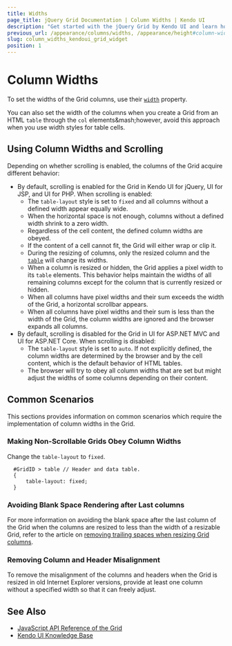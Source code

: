 ```yaml
---
title: Widths
page_title: jQuery Grid Documentation | Column Widths | Kendo UI
description: "Get started with the jQuery Grid by Kendo UI and learn how to modify its column widths."
previous_url: /appearance/columns/widths, /appearance/height#column-widths
slug: column_widths_kendoui_grid_widget
position: 1
---
```


# Column Widths

To set the widths of the Grid columns, use their [`width`](https://docs.telerik.com/kendo-ui/api/javascript/ui/grid/configuration/columns.width) property.

You can also set the width of the columns when you create a Grid from an HTML `table` through the `col` elements&mash;however, avoid this approach when you use width styles for table cells.

## Using Column Widths and Scrolling

Depending on whether scrolling is enabled, the columns of the Grid acquire different behavior:

* By default, scrolling is enabled for the Grid in Kendo UI for jQuery, UI for JSP, and UI for PHP. When scrolling is enabled:
    * The `table-layout` style is set to `fixed` and all columns without a defined width appear equally wide.
    * When the horizontal space is not enough, columns without a defined width shrink to a zero width.
    * Regardless of the cell content, the defined column widths are obeyed.
    * If the content of a cell cannot fit, the Grid will either wrap or clip it.
    * During the resizing of columns, only the resized column and the [`table`](https://docs.telerik.com/kendo-ui/api/javascript/ui/grid/fields/table) will change its widths.
    * When a column is resized or hidden, the Grid applies a pixel width to its `table` elements. This behavior helps maintain the widths of all remaining columns except for the column that is currently resized or hidden.
    * When all columns have pixel widths and their sum exceeds the width of the Grid, a horizontal scrollbar appears.
    * When all columns have pixel widths and their sum is less than the width of the Grid, the column widths are ignored and the browser expands all columns.
* By default, scrolling is disabled for the Grid in UI for ASP.NET MVC and UI for ASP.NET Core. When scrolling is disabled:
    * The `table-layout` style is set to `auto`. If not explicitly defined, the column widths are determined by the browser and by the cell content, which is the default behavior of HTML tables.
    * The browser will try to obey all column widths that are set but might adjust the widths of some columns depending on their content.

## Common Scenarios

This sections provides information on common scenarios which require the implementation of column widths in the Grid.

### Making Non-Scrollable Grids Obey Column Widths

Change the `table-layout` to `fixed`.

      #GridID > table // Header and data table.
      {
          table-layout: fixed;
      }

### Avoiding Blank Space Rendering after Last columns

For more information on avoiding the blank space after the last column of the Grid when the columns are resized to less than the width of a resizable Grid, refer to the article on [removing trailing spaces when resizing Grid columns](https://docs.telerik.com/kendo-ui/knowledge-base/grid-remove-trailing-space-resize).

### Removing Column and Header Misalignment

To remove the misalignment of the columns and headers when the Grid is resized in old Internet Explorer versions, provide at least one column without a specified width so that it can freely adjust.

## See Also

* [JavaScript API Reference of the Grid](/api/javascript/ui/grid)
* [Kendo UI Knowledge Base](/knowledge-base)
